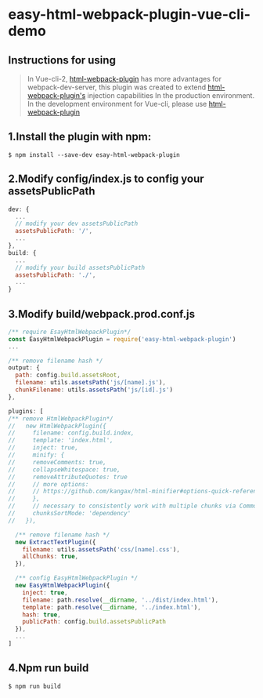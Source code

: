 # easy-html-webpack-plugin-vue-cli-demo

## Instructions for using

> In Vue-cli-2, [html-webpack-plugin](https://github.com/jantimon/html-webpack-plugin) has more advantages for webpack-dev-server, this plugin was created to extend [html-webpack-plugin's]((https://github.com/jantimon/html-webpack-plugin)) injection capabilities In the production environment. In the development environment for Vue-cli, please use [html-webpack-plugin](https://github.com/jantimon/html-webpack-plugin)


1.Install the plugin with npm:
------------
```shell
$ npm install --save-dev esay-html-webpack-plugin
```


2.Modify config/index.js to config your assetsPublicPath
------------
```javascript
dev: {
  ...
  // modify your dev assetsPublicPath
  assetsPublicPath: '/',
  ...
},
build: {
  ...
  // modify your build assetsPublicPath
  assetsPublicPath: './',
  ...
}
```

3.Modify build/webpack.prod.conf.js
------------
```javascript
/** require EsayHtmlWebpackPlugin*/
const EasyHtmlWebpackPlugin = require('easy-html-webpack-plugin')
...

/** remove filename hash */
output: {
  path: config.build.assetsRoot,
  filename: utils.assetsPath('js/[name].js'),
  chunkFilename: utils.assetsPath('js/[id].js')
},

plugins: [
/** remove HtmlWebpackPlugin*/
//   new HtmlWebpackPlugin({
//     filename: config.build.index,
//     template: 'index.html',
//     inject: true,
//     minify: {
//     removeComments: true,
//     collapseWhitespace: true,
//     removeAttributeQuotes: true
//     // more options:
//     // https://github.com/kangax/html-minifier#options-quick-reference
//     },
//     // necessary to consistently work with multiple chunks via CommonsChunkPlugin
//     chunksSortMode: 'dependency'
//   }),

  /** remove filename hash */
  new ExtractTextPlugin({
    filename: utils.assetsPath('css/[name].css'),
    allChunks: true,
  }),

  /** config EasyHtmlWebpackPlugin */
  new EasyHtmlWebpackPlugin({
    inject: true,
    filename: path.resolve(__dirname, '../dist/index.html'),
    template: path.resolve(__dirname, '../index.html'),
    hash: true,
    publicPath: config.build.assetsPublicPath
  }),
  ...
]

```

4.Npm run build
------------
```shell
$ npm run build
```
